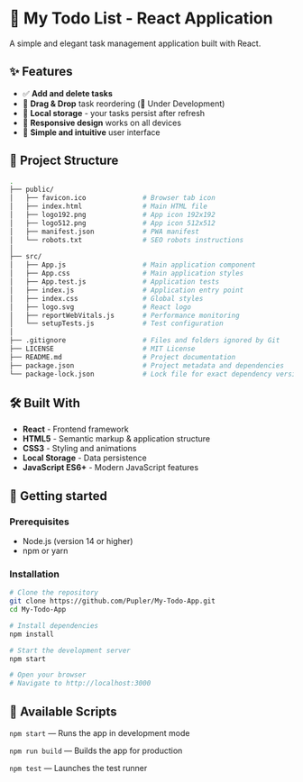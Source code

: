 # 📝 My Todo List - React Application

A simple and elegant task management application built with React.

## ✨ Features

- ✅ **Add and delete tasks**
- 🔄 **Drag & Drop** task reordering (🚧 Under Development)
- 💾 **Local storage** - your tasks persist after refresh
- 📱 **Responsive design** works on all devices
- 🎯 **Simple and intuitive** user interface

## 📁 Project Structure

```bash
.
├── public/
│   ├── favicon.ico              # Browser tab icon
│   ├── index.html               # Main HTML file
│   ├── logo192.png              # App icon 192x192
│   ├── logo512.png              # App icon 512x512
│   ├── manifest.json            # PWA manifest
│   └── robots.txt               # SEO robots instructions
│
├── src/
│   ├── App.js                   # Main application component
│   ├── App.css                  # Main application styles
│   ├── App.test.js              # Application tests
│   ├── index.js                 # Application entry point
│   ├── index.css                # Global styles
│   ├── logo.svg                 # React logo
│   ├── reportWebVitals.js       # Performance monitoring
│   └── setupTests.js            # Test configuration
│
├── .gitignore                   # Files and folders ignored by Git
├── LICENSE                      # MIT License
├── README.md                    # Project documentation
├── package.json                 # Project metadata and dependencies
└── package-lock.json            # Lock file for exact dependency versions

```

## 🛠️ Built With

- **React** - Frontend framework
- **HTML5** - Semantic markup & application structure
- **CSS3** - Styling and animations
- **Local Storage** - Data persistence
- **JavaScript ES6+** - Modern JavaScript features

## 🚀 Getting started

### Prerequisites
- Node.js (version 14 or higher)
- npm or yarn

### Installation

```bash
# Clone the repository
git clone https://github.com/Pupler/My-Todo-App.git
cd My-Todo-App

# Install dependencies
npm install

# Start the development server
npm start

# Open your browser
# Navigate to http://localhost:3000
```

## 🧩 Available Scripts

```npm start``` — Runs the app in development mode

```npm run build``` — Builds the app for production

```npm test``` — Launches the test runner
